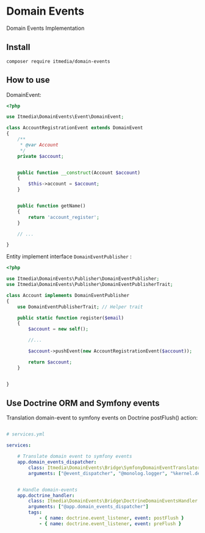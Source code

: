 Domain Events
=============

Domain Events Implementation 

Install
-------

`composer require itmedia/domain-events`


How to use
----------


DomainEvent:

```php
<?php

use Itmedia\DomainEvents\Event\DomainEvent;

class AccountRegistrationEvent extends DomainEvent
{
    /**
     * @var Account
     */
    private $account;


    public function __construct(Account $account)
    {
        $this->account = $account;
    }


    public function getName()
    {
        return 'account_register';
    }

    // ...

}

```


Entity implement interface `DomainEventPublisher` :

```php
<?php

use Itmedia\DomainEvents\Publisher\DomainEventPublisher;
use Itmedia\DomainEvents\Publisher\DomainEventPublisherTrait;

class Account implements DomainEventPublisher
{
    use DomainEventPublisherTrait; // Helper trait

    public static function register($email)
    {
        $account = new self();

        //...

        $account->pushEvent(new AccountRegistrationEvent($account));

        return $account;
    }


}

```


Use Doctrine ORM and Symfony events
-----------------------------------

Translation domain-event to symfony events on Doctrine postFlush() action:

```yml

# services.yml

services:

    # Translate domain event to symfony events
    app.domain_events_dispatcher:
        class: Itmedia\DomainEvents\Bridge\SymfonyDomainEventTranslatorDispatcher
        arguments: ["@event_dispatcher", "@monolog.logger", "%kernel.debug%"]


    # Handle domain-events
    app.doctrine_handler:
        class: Itmedia\DomainEvents\Bridge\DoctrineDomainEventsHandler
        arguments: ["@app.domain_events_dispatcher"]
        tags:
            - { name: doctrine.event_listener, event: postFlush }
            - { name: doctrine.event_listener, event: preFlush }


```



